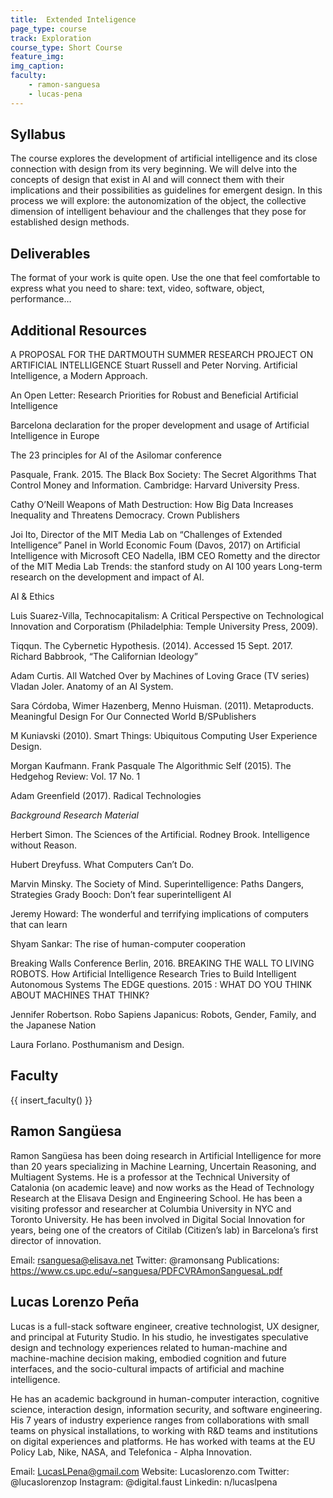 ```yaml
---
title:  Extended Inteligence
page_type: course
track: Exploration
course_type: Short Course
feature_img: 
img_caption: 
faculty: 
    - ramon-sanguesa
    - lucas-pena
---
```


## Syllabus 

The course explores the development of artificial intelligence and its close connection with design from its very beginning. We will delve into the concepts of design that exist in AI and will connect them with their implications and their possibilities as guidelines for emergent design. In this process we will explore: the autonomization of the object, the collective dimension of intelligent behaviour and the challenges that they pose for established design methods.

## Deliverables

The format of your work is quite open. Use the one that feel comfortable to express what you need to share: text, video, software, object, performance…

## Additional Resources

A PROPOSAL FOR THE DARTMOUTH SUMMER RESEARCH PROJECT ON ARTIFICIAL INTELLIGENCE
Stuart Russell and Peter Norving. Artificial Intelligence, a Modern Approach.

An Open Letter: Research Priorities for Robust and Beneficial Artificial Intelligence

Barcelona declaration for the proper development and usage of Artificial Intelligence in Europe

The 23 principles for AI of the Asilomar conference

Pasquale, Frank. 2015. The Black Box Society: The Secret Algorithms That Control Money and Information. Cambridge: Harvard University Press.

Cathy O’Neill Weapons of Math Destruction: How Big Data Increases Inequality and Threatens Democracy. Crown Publishers

Joi Ito, Director of the MIT Media Lab on “Challenges of Extended Intelligence”
Panel in World Economic Foum (Davos, 2017) on Artificial Intelligence with Microsoft CEO Nadella, IBM CEO Rometty and the director of the MIT Media Lab
Trends: the stanford study on AI 100 years Long-term research on the development and impact of AI.

AI & Ethics

Luis Suarez-Villa, Technocapitalism: A Critical Perspective on Technological Innovation and Corporatism (Philadelphia: Temple University Press, 2009).

Tiqqun. The Cybernetic Hypothesis. (2014). Accessed 15 Sept. 2017. Richard Babbrook, “The Californian Ideology”

Adam Curtis. All Watched Over by Machines of Loving Grace (TV series)
Vladan Joler. Anatomy of an AI System.

Sara Córdoba, Wimer Hazenberg, Menno Huisman. (2011). Metaproducts. Meaningful Design For Our Connected World B/SPublishers

M Kuniavski (2010). Smart Things: Ubiquitous Computing User Experience Design.

Morgan Kaufmann. Frank Pasquale The Algorithmic Self (2015). The Hedgehog Review: Vol. 17 No. 1

Adam Greenfield (2017). Radical Technologies

*Background Research Material*

Herbert Simon. The Sciences of the Artificial. Rodney Brook. Intelligence without Reason.

Hubert Dreyfuss. What Computers Can’t Do.

Marvin Minsky. The Society of Mind. Superintelligence: Paths Dangers, Strategies Grady Booch: Don’t fear superintelligent AI

Jeremy Howard: The wonderful and terrifying implications of computers that can learn

Shyam Sankar: The rise of human-computer cooperation

Breaking Walls Conference Berlin, 2016. BREAKING THE WALL TO LIVING ROBOTS. How Artificial Intelligence Research Tries to Build Intelligent Autonomous Systems
The EDGE questions. 2015 : WHAT DO YOU THINK ABOUT MACHINES THAT THINK?

Jennifer Robertson. Robo Sapiens Japanicus: Robots, Gender, Family, and the Japanese Nation

Laura Forlano. Posthumanism and Design.

## Faculty

{{ insert_faculty() }}

## Ramon Sangüesa

[](../../../../assets/images/faculty_photos/ramon_sanguesa.jpg)

Ramon Sangüesa has been doing research in Artificial Intelligence for more than 20 years specializing in Machine Learning, Uncertain Reasoning, and Multiagent Systems. He is a professor at the Technical University of Catalonia (on academic leave) and now works as the Head of Technology Research at the Elisava Design and Engineering School. He has been a visiting professor and researcher at Columbia University in NYC and Toronto University. He has been involved in Digital Social Innovation for years, being one of the creators of Citilab (Citizen’s lab) in Barcelona’s first director of innovation.

Email: rsanguesa@elisava.net
Twitter: @ramonsang
Publications: https://www.cs.upc.edu/~sanguesa/PDFCVRAmonSanguesaL.pdf

## Lucas Lorenzo Peña

[](../../../../assets/images/faculty_photos/lucas_lorenzo_pena.jpg)

Lucas is a full-stack software engineer, creative technologist, UX designer, and principal at Futurity Studio. In his studio, he investigates speculative design and technology experiences related to human-machine and machine-machine decision making, embodied cognition and future interfaces, and the socio-cultural impacts of artificial and machine intelligence.

He has an academic background in human-computer interaction, cognitive science, interaction design, information security, and software engineering. His 7 years of industry experience ranges from collaborations with small teams on physical installations, to working with R&D teams and institutions on digital experiences and platforms. He has worked with teams at the EU Policy Lab, Nike, NASA, and Telefonica - Alpha Innovation.

Email: LucasLPena@gmail.com
Website: Lucaslorenzo.com
Twitter: @lucaslorenzop
Instagram: @digital.faust
Linkedin: n/lucaslpena
